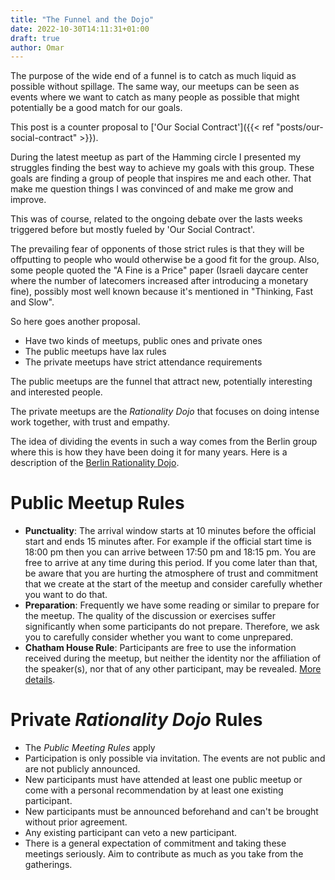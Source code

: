 ```yaml
---
title: "The Funnel and the Dojo"
date: 2022-10-30T14:11:31+01:00
draft: true
author: Omar
---
```


The purpose of the wide end of a funnel is to catch as much liquid as possible
without spillage. The same way, our meetups can be seen as events where we want
to catch as many people as possible that might potentially be a good match for
our goals.

<!--more-->

This post is a counter proposal to ['Our Social Contract']({{< ref
"posts/our-social-contract" >}}).

During the latest meetup as part of the Hamming circle I presented my struggles
finding the best way to achieve my goals with this group. These goals are
finding a group of people that inspires me and each other. That make me
question things I was convinced of and make me grow and improve.

This was of course, related to the ongoing debate over the lasts weeks
triggered before but mostly fueled by 'Our Social Contract'.

The prevailing fear of opponents of those strict rules is that they will be
offputting to people who would otherwise be a good fit for the group. Also,
some people quoted the "A Fine is a Price" paper (Israeli daycare center where
the number of latecomers increased after introducing a monetary fine), possibly
most well known because it's mentioned in "Thinking, Fast and Slow".

So here goes another proposal.

* Have two kinds of meetups, public ones and private ones
* The public meetups have lax rules
* The private meetups have strict attendance requirements

The public meetups are the funnel that attract new, potentially interesting and
interested people.

The private meetups are the _Rationality Dojo_ that focuses on doing intense
work together, with trust and empathy.

The idea of dividing the events in such a way comes from the Berlin group where
this is how they have been doing it for many years. Here is a description of
the [Berlin Rationality
Dojo](https://www.lesswrong.com/posts/XNWKkb7XtEXi6HWEG/rationality-dojo-berlin-handout).

# Public Meetup Rules

* **Punctuality**: The arrival window starts at 10 minutes before the official
  start and ends 15 minutes after. For example if the official start time is
  18:00 pm then you can arrive between 17:50 pm and 18:15 pm. You are free to
  arrive at any time during this period. If you come later than that, be aware
  that you are hurting the atmosphere of trust and commitment that we create at
  the start of the meetup and consider carefully whether you want to do that.
* **Preparation**: Frequently we have some reading or similar to prepare for
  the meetup. The quality of the discussion or exercises suffer significantly
  when some participants do not prepare. Therefore, we ask you to carefully
  consider whether you want to come unprepared.
* **Chatham House Rule**: Participants are free to use the information received
  during the meetup, but neither the identity nor the affiliation of the
  speaker(s), nor that of any other participant, may be revealed. [More
  details](https://www.chathamhouse.org/about-us/chatham-house-rule).

# Private _Rationality Dojo_ Rules

* The _Public Meeting Rules_ apply
* Participation is only possible via invitation. The events are not public and
  are not publicly announced.
* New participants must have attended at least one public meetup or come with a
  personal recommendation by at least one existing participant.
* New participants must be announced beforehand and can't be brought without
  prior agreement.
* Any existing participant can veto a new participant.
* There is a general expectation of commitment and taking these meetings
  seriously. Aim to contribute as much as you take from the gatherings.
